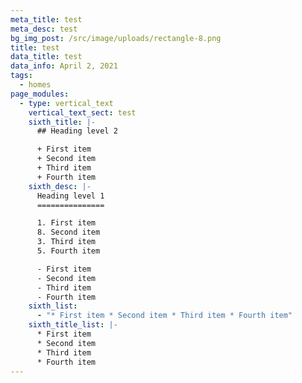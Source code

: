 ```yaml
---
meta_title: test
meta_desc: test
bg_img_post: /src/image/uploads/rectangle-8.png
title: test
data_title: test
data_info: April 2, 2021
tags:
  - homes
page_modules:
  - type: vertical_text
    vertical_text_sect: test
    sixth_title: |-
      ## Heading level 2

      + First item
      + Second item
      + Third item
      + Fourth item
    sixth_desc: |-
      Heading level 1
      ===============

      1. First item
      8. Second item
      3. Third item
      5. Fourth item

      - First item
      - Second item
      - Third item
      - Fourth item
    sixth_list:
      - "* First item * Second item * Third item * Fourth item"
    sixth_title_list: |-
      * First item
      * Second item
      * Third item
      * Fourth item
---
```

